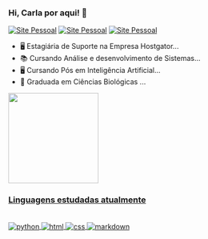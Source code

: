 ### Hi, Carla por aqui!  👋

[![Site Pessoal](https://img.shields.io/website-up-down-green-red/http/monip.org.svg)](https://karlaalmeida.tech/)
[![Site Pessoal](https://img.shields.io/badge/Gmail-D14836?style=for-the-badge&logo=gmail&logoColor=white)](karlaamdfat@gmail.com)
[![Site Pessoal](https://img.shields.io/badge/LinkedIn-0077B5?style=for-the-badge&logo=linkedin&logoColor=white)](https://www.linkedin.com/in/carlaaalmeidapaula)


- 🖥️  Estagiária de Suporte na Empresa Hostgator...
- 📚  Cursando Análise e desenvolvimento de Sistemas...
- 🖥️  Cursando Pós em Inteligência Artificial...
- 🌱  Graduada em Ciências Biológicas ...

 <div>
  <a href="https://github.com/carlaallmeida">
  <img height="180em" src="https://github-readme-stats.vercel.app/api?username=carlaallmeida&show_icons=true&theme=tokyonight&include_all_commits=true&count_private=true"/>
 <div> 
 
  ###  Linguagens estudadas atualmente

  <div style="display: inline_block"><br> 
  <img align="center" alt="python"  <img src="https://img.shields.io/badge/Python-14354C?style=for-the-badge&logo=python&logoColor=white">   
  <img align="center" alt="html"  <img src="https://img.shields.io/badge/HTML5-E34F26?style=for-the-badge&logo=html5&logoColor=white" />
  <img align="center" alt="css"  <img src="https://img.shields.io/badge/CSS-239120?&style=for-the-badge&logo=css3&logoColor=white" />
  <img align="center" alt="markdown"  <img src="https://img.shields.io/badge/Markdown-000000?style=for-the-badge&logo=markdown&logoColor=white" />
